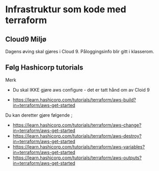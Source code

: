 # Infrastruktur som kode med terraform 

## Cloud9 Miljø
Dagens øving skal gjøres i Cloud 9. Påloggingsinfo blir gitt i klasserom.

## Følg Hashicorp tutorials 

Merk

* Du skal IKKE gjøre aws configure  - det er tatt hånd om av Cloid 9

* https://learn.hashicorp.com/tutorials/terraform/aws-build?in=terraform/aws-get-started

Du kan deretter gjøre følgende ;

* https://learn.hashicorp.com/tutorials/terraform/aws-change?in=terraform/aws-get-started
* https://learn.hashicorp.com/tutorials/terraform/aws-destroy?in=terraform/aws-get-started
* https://learn.hashicorp.com/tutorials/terraform/aws-variables?in=terraform/aws-get-started
* https://learn.hashicorp.com/tutorials/terraform/aws-outputs?in=terraform/aws-get-started
